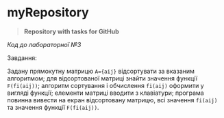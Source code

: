 # myRepository

>**Repository with tasks for GitHub**

*Код до лабораторної №3*

Завдання:

Задану прямокутну матрицю `A={aij}` відсортувати за вказаним алгоритмом; для відсортованої матриці знайти значення функції `F(fi(aij))`; алгоритм сортування і обчислення `fi(aij)` оформити у вигляді функції; елементи матриці вводити з клавіатури; програма повинна вивести на екран відсортовану матрицю, всі значення `fi(aij)` та значення функції `F(fi(aij))`.

